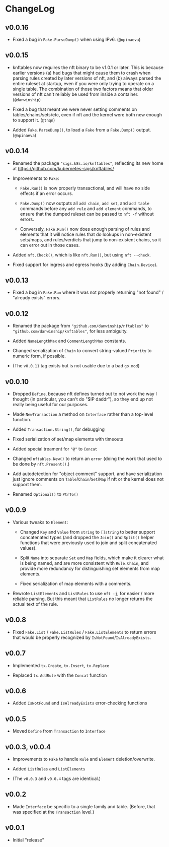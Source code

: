 # ChangeLog

## v0.0.16

- Fixed a bug in `Fake.ParseDump()` when using IPv6. (`@npinaeva`)

## v0.0.15

- knftables now requires the nft binary to be v1.0.1 or later. This is
  because earlier versions (a) had bugs that might cause them to crash
  when parsing rules created by later versions of nft, and (b) always
  parsed the entire ruleset at startup, even if you were only trying
  to operate on a single table. The combination of those two factors
  means that older versions of nft can't reliably be used from inside
  a container. (`@danwinship`)

- Fixed a bug that meant we were never setting comments on
  tables/chains/sets/etc, even if nft and the kernel were both new
  enough to support it. (`@tnqn`)

- Added `Fake.ParseDump()`, to load a `Fake` from a `Fake.Dump()`
  output. (`@npinaeva`)

## v0.0.14

- Renamed the package `"sigs.k8s.io/knftables"`, reflecting its new
  home at https://github.com/kubernetes-sigs/knftables/

- Improvements to `Fake`:

    - `Fake.Run()` is now properly transactional, and will have no
      side effects if an error occurs.

    - `Fake.Dump()` now outputs all `add chain`, `add set`, and `add
      table` commands before any `add rule` and `add element`
      commands, to ensure that the dumped ruleset can be passed to
      `nft -f` without errors.

    - Conversely, `Fake.Run()` now does enough parsing of rules and
      elements that it will notice rules that do lookups in
      non-existent sets/maps, and rules/verdicts that jump to
      non-existent chains, so it can error out in those cases.

- Added `nft.Check()`, which is like `nft.Run()`, but using
  `nft --check`.

- Fixed support for ingress and egress hooks (by adding
  `Chain.Device`).

## v0.0.13

- Fixed a bug in `Fake.Run` where it was not properly returning "not
  found" / "already exists" errors.

## v0.0.12

- Renamed the package from `"github.com/danwinship/nftables"` to
  `"github.com/danwinship/knftables"`, for less ambiguity.

- Added `NameLengthMax` and `CommentLengthMax` constants.

- Changed serialization of `Chain` to convert string-valued `Priority`
  to numeric form, if possible.

- (The `v0.0.11` tag exists but is not usable due to a bad `go.mod`)

## v0.0.10

- Dropped `Define`, because nft defines turned out to not work the way
  I thought (in particular, you can't do "$IP daddr"), so they end up
  not really being useful for our purposes.

- Made `NewTransaction` a method on `Interface` rather than a
  top-level function.

- Added `Transaction.String()`, for debugging

- Fixed serialization of set/map elements with timeouts

- Added special treament for `"@"` to `Concat`

- Changed `nftables.New()` to return an `error` (doing the work that
  used to be done by `nft.Present()`.)

- Add autodetection for "object comment" support, and have
  serialization just ignore comments on `Table`/`Chain`/`Set`/`Map` if
  nft or the kernel does not support them.

- Renamed `Optional()` to `PtrTo()`

## v0.0.9

- Various tweaks to `Element`:

    - Changed `Key` and `Value` from `string` to `[]string` to better
      support concatenated types (and dropped the `Join()` and
      `Split()` helper functions that were previously used to join and
      split concatenated values).

    - Split `Name` into separate `Set` and `Map` fields, which make it
      clearer what is being named, and are more consistent with
      `Rule.Chain`, and provide more redundancy for distinguishing set
      elements from map elements.

    - Fixed serialization of map elements with a comments.

- Rewrote `ListElements` and `ListRules` to use `nft -j`, for easier /
  more reliable parsing. But this meant that `ListRules` no longer
  returns the actual text of the rule.

## v0.0.8

- Fixed `Fake.List` / `Fake.ListRules` / `Fake.ListElements` to return
  errors that would be properly recognized by
  `IsNotFound`/`IsAlreadyExists`.

## v0.0.7

- Implemented `tx.Create`, `tx.Insert`, `tx.Replace`

- Replaced `tx.AddRule` with the `Concat` function

## v0.0.6

- Added `IsNotFound` and `IsAlreadyExists` error-checking functions

## v0.0.5

- Moved `Define` from `Transaction` to `Interface`

## v0.0.3, v0.0.4

- Improvements to `Fake` to handle `Rule` and `Element`
  deletion/overwrite.

- Added `ListRules` and `ListElements`

- (The `v0.0.3` and `v0.0.4` tags are identical.)

## v0.0.2

- Made `Interface` be specific to a single family and table. (Before,
  that was specified at the `Transaction` level.)

## v0.0.1

- Initial "release"

